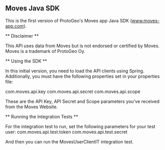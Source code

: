 ## Moves Java SDK ##


This is the first version of ProtoGeo's Moves app Java SDK (www.moves-app.com).


** Disclaimer **

This API uses data from Moves but is not endorsed or certified by Moves. 
Moves is a trademark of ProtoGeo Oy.


** Using the SDK **


In this initial version, you need to load the API clients using Spring. 
Additionally, you must have the following properties set in your properties file:

com.moves.api.key
com.moves.api.secret
com.moves.api.scope

These are the API Key, API Secret and Scope parameters you've received from the Moves Website.


** Running the Integration Tests **

For the integration test to run, set the following parameters for your test user:
com.moves.api.test.token
com.moves.api.test.secret

And then you can run the MovesUserClientIT integration test.